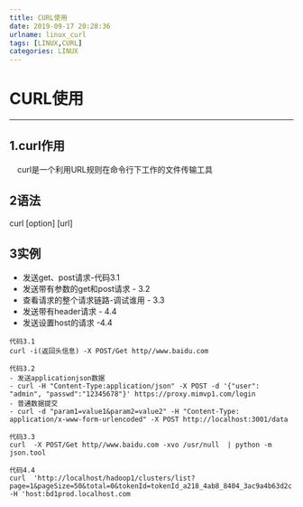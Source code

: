```yaml
---
title: CURL使用
date: 2019-09-17 20:28:36
urlname: linux_curl
tags: [LINUX,CURL]
categories: LINUX
---
```

 
# CURL使用
 
---


## 1.curl作用
  　curl是一个利用URL规则在命令行下工作的文件传输工具

## 2语法
 curl [option] [url]
 
 ## 3实例
 
 
 - 发送get、post请求-代码3.1
- 发送带有参数的get和post请求 - 3.2 
- 查看请求的整个请求链路-调试谁用 - 3.3
- 发送带有header请求 - 4.4
- 发送设置host的请求 -4.4


```linux
代码3.1
curl -i(返回头信息) -X POST/Get http//www.baidu.com
```

```linux
代码3.2
- 发送applicationjson数据
- curl -H "Content-Type:application/json" -X POST -d '{"user": "admin", "passwd":"12345678"}' https://proxy.mimvp1.com/login
- 普通数据提交
- curl -d "param1=value1&param2=value2" -H "Content-Type: application/x-www-form-urlencoded" -X POST http://localhost:3001/data

```

```linux
代码3.3
curl  -X POST/Get http//www.baidu.com -xvo /usr/null  | python -m json.tool
```

```linux
代码4.4
curl  'http://localhost/hadoop1/clusters/list?page=1&pageSize=50&total=0&tokenId=tokenId_a218_4ab8_8404_3ac9a4b63d2c' -H 'host:bd1prod.localhost.com

```